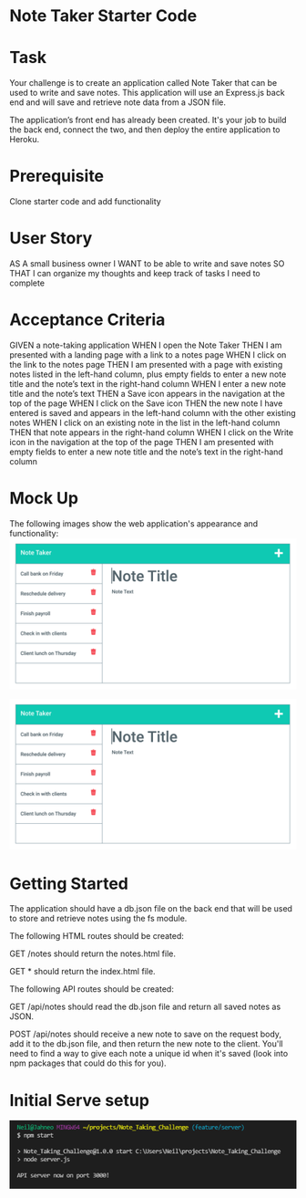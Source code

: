 # Note Taker Starter Code
# Task
Your challenge is to create an application called Note Taker that can be used to write and save notes. 
This application will use an Express.js back end and will save and retrieve note data from a JSON file.

The application’s front end has already been created. 
It's your job to build the back end, connect the two, and then deploy the entire application to Heroku.
# Prerequisite
Clone starter code and add functionality

# User Story
AS A small business owner
I WANT to be able to write and save notes
SO THAT I can organize my thoughts and keep track of tasks I need to complete

# Acceptance Criteria
GIVEN a note-taking application
WHEN I open the Note Taker
THEN I am presented with a landing page with a link to a notes page
WHEN I click on the link to the notes page
THEN I am presented with a page with existing notes listed in the left-hand column, plus empty fields to enter a new note title and the note’s text in the right-hand column
WHEN I enter a new note title and the note’s text
THEN a Save icon appears in the navigation at the top of the page
WHEN I click on the Save icon
THEN the new note I have entered is saved and appears in the left-hand column with the other existing notes
WHEN I click on an existing note in the list in the left-hand column
THEN that note appears in the right-hand column
WHEN I click on the Write icon in the navigation at the top of the page
THEN I am presented with empty fields to enter a new note title and the note’s text in the right-hand column

# Mock Up
The following images show the web application's appearance and functionality:
![Demo1](./Develop/public/assets/images/demo-01.png)


![demo2](./Develop/public/assets/images/demo-01.png)

# Getting Started
The application should have a db.json file on the back end that will be used to store and retrieve notes using the fs module.

The following HTML routes should be created:

GET /notes should return the notes.html file.

GET * should return the index.html file.

The following API routes should be created:

GET /api/notes should read the db.json file and return all saved notes as JSON.

POST /api/notes should receive a new note to save on the request body, add it to the db.json file, and then return the new note to the client. You'll need to find a way to give each note a unique id when it's saved (look into npm packages that could do this for you).

# Initial Serve setup

![Server_on](./Develop/public/assets/images/server_on.PNG)
